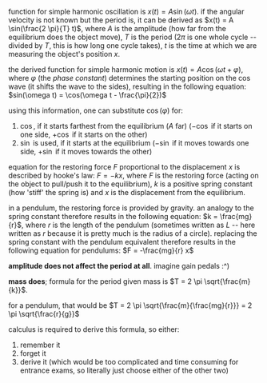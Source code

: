 function for simple harmonic oscillation is $x(t) = A \sin(\omega t)$. if the
angular velocity is not known but the period is, it can be derived as
$x(t) = A \sin(\frac{2 \pi}{T} t)$, where $A$ is the amplitude (how far from
the equilibrium does the object move), $T$ is the period ($2 \pi$ is one whole
cycle -- divided by $T$, this is how long one cycle takes), $t$ is the time at
which we are measuring the object's position $x$.

the derived function for simple harmonic motion is
$x(t) = A \cos(\omega t + \varphi)$, where $\varphi$ (the _phase constant_)
determines the starting position on the $\cos$ wave (it shifts the wave to the
sides), resulting in the following equation:
$sin(\omega t) = \cos(\omega t - \frac{\pi}{2})$

using this information, one can substitute $\cos(\varphi)$ for:
1. $\cos$, if it starts farthest from the equilibrium ($A$ far)
   ($-\cos$ if it starts on one side, $+\cos$ if it starts on the other)
2. $\sin$ is used, if it starts at the equilibrium
   ($-\sin$ if it moves towards one side, $+\sin$ if it moves towards the other)

equation for the restoring force $F$ proportional to the displacement $x$ is
described by hooke's law: $F = -kx$, where $F$ is the restoring force (acting
on the object to pull/push it to the equilibrium), $k$ is a positive spring
constant (how 'stiff' the spring is) and $x$ is the displacement from the
equilibrium.

in a pendulum, the restoring force is provided by gravity. an analogy to the
spring constant therefore results in the following equation: $k = \frac{mg}{r}$,
where $r$ is the length of the pendulum (sometimes written as $L$ -- here
written as $r$ because it is pretty much is the radius of a circle).
replacing the spring constant with the pendulum equivalent therefore results
in the following equation for pendulums: $F = -\frac{mg}{r} x$

__amplitude does not affect the period at all__. imagine gain pedals :^)

__mass does__; formula for the period given mass is $T = 2 \pi \sqrt{\frac{m}{k}}$.

for a pendulum, that would be
$T = 2 \pi \sqrt{\frac{m}{\frac{mg}{r}}} = 2 \pi \sqrt{\frac{r}{g}}$

calculus is required to derive this formula, so either:
1. remember it
2. forget it
3. derive it (which would be too complicated and time consuming for entrance
   exams, so literally just choose either of the other two)
